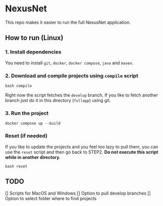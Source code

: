 # NexusNet
This repo makes it easier to run the full NexusNet application. 

## How to run (Linux)

### 1. Install dependencies

You need to install `git`, `docker`, `docker compose`, `java` and `maven`.

### 2. Download and compile projects using `compile` script

```
bash compile
```

Right now the script fetches the `develop` branch. If you like to fetch another branch just do it in this directory (`fullapp`) using git.

### 3. Run the project

```
docker compose up --build
```

### Reset (if needed)

If you like to update the projects and you feel too lazy to pull them, you can use the `reset` script and then go back to STEP2. **Do not execute this script while in another directory.**

```
bash reset
```

## TODO

[] Scripts for MacOS and Windows
[] Option to pull develop branches
[] Option to select folder where to find projects
